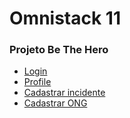 # Omnistack 11

### Projeto Be The Hero

+ [Login](https://github.com/andrerodrig/omnistack11/blob/master/screenshots/login.jpeg)
+ [Profile](https://github.com/andrerodrig/omnistack11/blob/master/screenshots/profile.jpeg)
+ [Cadastrar incidente](https://github.com/andrerodrig/omnistack11/blob/master/screenshots/newincident.jpeg)
+ [Cadastrar ONG](https://github.com/andrerodrig/omnistack11/blob/master/screenshots/cadastrar_ong.jpeg)
